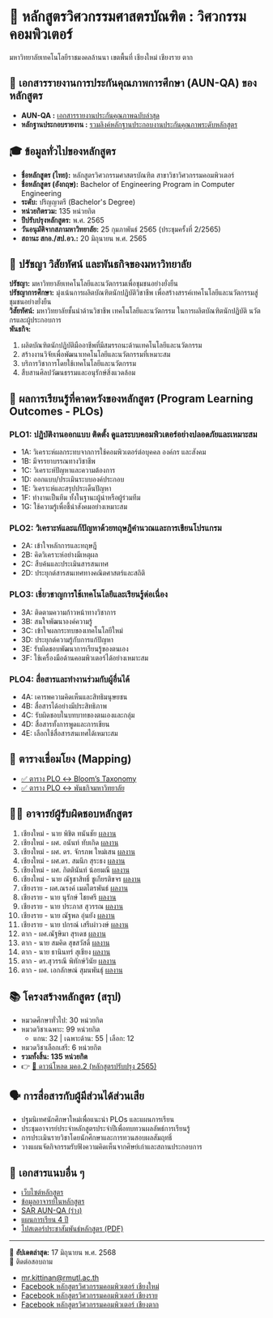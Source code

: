 # 🏫 หลักสูตรวิศวกรรมศาสตรบัณฑิต : วิศวกรรมคอมพิวเตอร์ 
มหาวิทยาลัยเทคโนโลยีราชมงคลล้านนา เขตพื้นที่ เชียงใหม่ เชียงราย ตาก

## 📑 เอกสารรายงานการประกันคุณภาพการศึกษา (AUN-QA) ของหลักสูตร
- **AUN-QA :** [เอกสารรายงานประกันคุณภาพฉบับล่าสุด](https://github.com/CPE-RMUTL/.github/blob/main/profile/documents/CPE-RMUTL-TC-AUN-QA.pdf)
- **หลักฐานประกอบรายงาน :** [รวมลิงค์หลักฐานประกอบงานประกันคุณภาพระดับหลักสูตร](https://github.com/CPE-RMUTL/.github/tree/main/profile/evidence)

## 🎓 ข้อมูลทั่วไปของหลักสูตร

- **ชื่อหลักสูตร (ไทย):** หลักสูตรวิศวกรรมศาสตรบัณฑิต สาขาวิชาวิศวกรรมคอมพิวเตอร์  
- **ชื่อหลักสูตร (อังกฤษ):** Bachelor of Engineering Program in Computer Engineering  
- **ระดับ:** ปริญญาตรี (Bachelor's Degree)  
- **หน่วยกิตรวม:** 135 หน่วยกิต  
- **ปีปรับปรุงหลักสูตร:** พ.ศ. 2565  
- **วันอนุมัติจากสภามหาวิทยาลัย:** 25 กุมภาพันธ์ 2565 (ประชุมครั้งที่ 2/2565)  
- **สถานะ สกอ./สป.อว.:** 20 มิถุนายน พ.ศ. 2565

## 🧭 ปรัชญา วิสัยทัศน์ และพันธกิจของมหาวิทยาลัย

**ปรัชญา:** มหาวิทยาลัยเทคโนโลยีและนวัตกรรมเพื่อชุมชนอย่างยั่งยืน  
**ปรัชญาการศึกษา:** มุ่งเน้นการผลิตบัณฑิตนักปฏิบัติวิชาชีพ เพื่อสร้างสรรค์เทคโนโลยีและนวัตกรรมสู่ชุมชนอย่างยั่งยืน  
**วิสัยทัศน์:** มหาวิทยาลัยชั้นนำด้านวิชาชีพ เทคโนโลยีและนวัตกรรม ในการผลิตบัณฑิตนักปฏิบัติ นวัตกรและผู้ประกอบการ  
**พันธกิจ:**  
1. ผลิตบัณฑิตนักปฏิบัติมืออาชีพที่มีสมรรถนะด้านเทคโนโลยีและนวัตกรรม  
2. สร้างงานวิจัยเพื่อพัฒนาเทคโนโลยีและนวัตกรรมที่เหมาะสม  
3. บริการวิชาการโดยใช้เทคโนโลยีและนวัตกรรม  
4. สืบสานศิลปวัฒนธรรมและอนุรักษ์สิ่งแวดล้อม

## 🎯 ผลการเรียนรู้ที่คาดหวังของหลักสูตร (Program Learning Outcomes - PLOs)

### **PLO1:** ปฏิบัติงานออกแบบ ติดตั้ง ดูแลระบบคอมพิวเตอร์อย่างปลอดภัยและเหมาะสม  
- 1A: วิเคราะห์ผลกระทบจากการใช้คอมพิวเตอร์ต่อบุคคล องค์กร และสังคม  
- 1B: มีจรรยาบรรณทางวิชาชีพ  
- 1C: วิเคราะห์ปัญหาและความต้องการ  
- 1D: ออกแบบ/ประเมินระบบองค์ประกอบ  
- 1E: วิเคราะห์และสรุปประเด็นปัญหา  
- 1F: ทำงานเป็นทีม ทั้งในฐานะผู้นำหรือผู้ร่วมทีม  
- 1G: ใช้ความรู้เพื่อชี้นำสังคมอย่างเหมาะสม

### **PLO2:** วิเคราะห์และแก้ปัญหาด้วยทฤษฎีคำนวณและการเขียนโปรแกรม  
- 2A: เข้าใจหลักการและทฤษฎี  
- 2B: คิดวิเคราะห์อย่างมีเหตุผล  
- 2C: สืบค้นและประเมินสารสนเทศ  
- 2D: ประยุกต์สารสนเทศทางคณิตศาสตร์และสถิติ

### **PLO3:** เชี่ยวชาญการใช้เทคโนโลยีและเรียนรู้ต่อเนื่อง  
- 3A: ติดตามความก้าวหน้าทางวิชาการ  
- 3B: สนใจพัฒนาองค์ความรู้  
- 3C: เข้าใจผลกระทบของเทคโนโลยีใหม่  
- 3D: ประยุกต์ความรู้กับการแก้ปัญหา  
- 3E: รับผิดชอบพัฒนาการเรียนรู้ของตนเอง  
- 3F: ใช้เครื่องมือด้านคอมพิวเตอร์ได้อย่างเหมาะสม

### **PLO4:** สื่อสารและทำงานร่วมกับผู้อื่นได้  
- 4A: เคารพความคิดเห็นและสิทธิมนุษยชน  
- 4B: สื่อสารได้อย่างมีประสิทธิภาพ  
- 4C: รับผิดชอบในบทบาทของตนเองและกลุ่ม  
- 4D: สื่อสารทั้งการพูดและการเขียน  
- 4E: เลือกใช้สื่อสารสนเทศได้เหมาะสม

## 📌 ตารางเชื่อมโยง (Mapping)

- [✅ ตาราง PLO ↔ Bloom’s Taxonomy](./evidence/plobloom.pdf)  
- [✅ ตาราง PLO ↔ พันธกิจมหาวิทยาลัย](./evidence/plomission.pdf)

## 👩‍🏫 อาจารย์ผู้รับผิดชอบหลักสูตร

1. เชียงใหม่ - นาย พิชิต ทนันชัย [ผลงาน](https://cpe.rmutl.ac.th/teacher_profile/?lang=th&id=10)
2. เชียงใหม่ - ผศ. อนันท์ ทับเกิด [ผลงาน](https://cpe.rmutl.ac.th/teacher_profile/?lang=th&id=9)
3. เชียงใหม่ - ผศ. ดร. จักรภพ ใหม่เสน [ผลงาน](https://cpe.rmutl.ac.th/teacher_profile/?lang=th&id=1)
4. เชียงใหม่ - ผศ.ดร. สมนึก สุระธง [ผลงาน](https://cpe.rmutl.ac.th/teacher_profile/?lang=th&id=7)
5. เชียงใหม่ - ผศ. กิตตินันท์ น้อยมณี [ผลงาน](https://cpe.rmutl.ac.th/teacher_profile/?lang=th&id=11)
6. เชียงใหม่ - นาย ณัฐชาสิทธิ์ ชูเกียรติขจร [ผลงาน](https://cpe.rmutl.ac.th/teacher_profile/?lang=th&id=8)
7. เชียงราย - ผศ.ณรงค์ เมตไตรพันธ์ [ผลงาน](#)
8. เชียงราย - นาย นุรักษ์ ไชยศรี [ผลงาน](#)
9. เชียงราย - นาย ประภาส สุวรรณ [ผลงาน](#)
10. เชียงราย - นาย ณัฐพล อุ่นยัง [ผลงาน](#)
11. เชียงราย - นาย ปกรณ์ เสรีเผ่าวงษ์ [ผลงาน](#)
12. ตาก - ผศ.ณัฐษิมา สุรเดช [ผลงาน](https://cpe.rmutl.ac.th/teacher_profile/?lang=th&id=24)
13. ตาก - นาย สมคิด สุขสวัสดิ์ [ผลงาน](https://cpe.rmutl.ac.th/teacher_profile/?lang=th&id=27)
14. ตาก - นาย ธานินทร์ สุเชียง [ผลงาน](https://cpe.rmutl.ac.th/teacher_profile/?lang=th&id=22)
15. ตาก - ดร.สุวรรณี พิทักษ์วินัย [ผลงาน](https://cpe.rmutl.ac.th/teacher_profile/?lang=th&id=20)
16. ตาก - ผศ. เอกลักษณ์ สุมนพันธุ์ [ผลงาน](https://cpe.rmutl.ac.th/teacher_profile/?lang=th&id=21)

## 📚 โครงสร้างหลักสูตร (สรุป)

- หมวดศึกษาทั่วไป: 30 หน่วยกิต  
- หมวดวิชาเฉพาะ: 99 หน่วยกิต  
  - แกน: 32 | เฉพาะด้าน: 55 | เลือก: 12  
- หมวดวิชาเลือกเสรี: 6 หน่วยกิต  
- **รวมทั้งสิ้น: 135 หน่วยกิต**  
- 👉 [📄 ดาวน์โหลด มคอ.2 (หลักสูตรปรับปรุง 2565)](https://drive.google.com/file/d/1NjomqE3HwCC5Nan0lJiiT3iIgMzSSnzF/view?usp=drive_link)

## 🗣️ การสื่อสารกับผู้มีส่วนได้ส่วนเสีย

- ปฐมนิเทศนักศึกษาใหม่เพื่อแนะนำ PLOs และแผนการเรียน  
- ประชุมอาจารย์ประจำหลักสูตรประจำปีเพื่อทบทวนผลลัพธ์การเรียนรู้  
- การประเมินรายวิชาโดยนักศึกษาและการทวนสอบผลสัมฤทธิ์  
- วางแผนจัดกิจกรรมรับฟังความคิดเห็นจากศิษย์เก่าและสถานประกอบการ  

## 📂 เอกสารแนบอื่น ๆ
- [เว็บไซต์หลักสูตร](https://cpe.rmutl.ac.th/)
- [ข้อมูลอาจารย์ในหลักสูตร](https://cpe.rmutl.ac.th/teacher_profile/?lang=th)
- [SAR AUN-QA (ร่าง)](./documents/SAR-Draft2568.pdf)  
- [แผนการเรียน 4 ปี](./documents/CurriculumPlan.pdf)  
- [โปสเตอร์ประชาสัมพันธ์หลักสูตร (PDF)](./media/poster-plos.pdf)

---

📌 **อัปเดตล่าสุด:** 17 มิถุนายน พ.ศ. 2568  
📩 ติดต่อสอบถาม
- [mr.kittinan@rmutl.ac.th](https://teams.microsoft.com/l/chat/0/0?users=mr.kittinan%40rmutl.ac.th&openExternalBrowser=1)
- [Facebook หลักสูตรวิศวกรรมคอมพิวเตอร์ เชียงใหม่](https://www.facebook.com/TechnicComputerRmutl)
- [Facebook หลักสูตรวิศวกรรมคอมพิวเตอร์ เชียงราย](https://www.facebook.com/ComputerEngineering.rmutl)
- [Facebook หลักสูตรวิศวกรรมคอมพิวเตอร์ เชียงตาก](https://www.facebook.com/profile.php?id=100064815457989)
